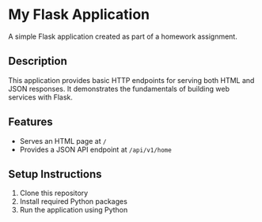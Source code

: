 # My Flask Application

A simple Flask application created as part of a homework assignment.

## Description

This application provides basic HTTP endpoints for serving both HTML and JSON responses. It demonstrates the fundamentals of building web services with Flask.

## Features

- Serves an HTML page at `/`
- Provides a JSON API endpoint at `/api/v1/home`

## Setup Instructions

1. Clone this repository
2. Install required Python packages
3. Run the application using Python